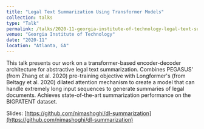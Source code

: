 ```yaml
---
title: "Legal Text Summarization Using Transformer Models"
collection: talks
type: "Talk"
permalink: /talks/2020-11-georgia-institute-of-technology-legal-text-summarization-using-transformer-models
venue: "Georgia Institute of Technology"
date: "2020-11"
location: "Atlanta, GA"
---
```


This talk presents our work on a transformer-based encoder-decoder architecture for abstractive legal text summarization. Combines PEGASUS' (from Zhang et al. 2020) pre-training objective with Longformer's (from Beltagy et al. 2020) dilated attention mechanism to create a model that can handle extremely long input sequences to generate summaries of legal documents. Achieves state-of-the-art summarization performance on the BIGPATENT dataset.

Slides: [https://github.com/nimashoghi/dl-summarization](https://github.com/nimashoghi/dl-summarization)

